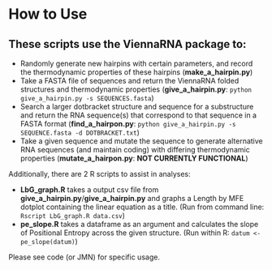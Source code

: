 # How to Use

## These scripts use the ViennaRNA package to:

+ Randomly generate new hairpins with certain parameters, and record the thermodynamic properties of these hairpins (**make_a_hairpin.py**)
+ Take a FASTA file of sequences and return the ViennaRNA folded structures and thermodynamic properties (**give_a_hairpin.py**: `python give_a_hairpin.py -s SEQUENCES.fasta`)
+ Search a larger dotbracket structure and sequence for a substructure and return the RNA sequence(s) that correspond to that sequence in a FASTA format (**find_a_hairpon.py**: `python give_a_hairpin.py -s SEQUENCE.fasta -d DOTBRACKET.txt`)
+ Take a given sequence and mutate the sequence to generate alternative RNA sequences (and maintain coding) with differing thermodynamic properties (**mutate_a_hairpon.py**: **NOT CURRENTLY FUNCTIONAL**)

Additionally, there are 2 R scripts to assist in analyses:

+ **LbG_graph.R** takes a output csv file from **give_a_hairpin.py**/**give_a_hairpin.py** and graphs a Length by MFE dotplot containing the linear equation as a title. (Run from command line: `Rscript LbG_graph.R data.csv`)
+ **pe_slope.R** takes a dataframe as an argument and calculates the slope of Positional Entropy across the given structure. (Run within R: `datum <- pe_slope(datum)`)

Please see code (or JMN) for specific usage.